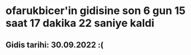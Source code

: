 # ofarukbicer'in gidisine son 6 gun 15 saat 17 dakika 22 saniye kaldi

## Gidis tarihi: 30.09.2022 :(